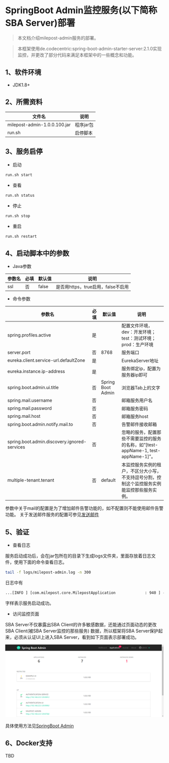 # SpringBoot Admin监控服务(以下简称SBA Server)部署

> 本文档介绍milepost-admin服务的部署。

> 本框架使用de.codecentric:spring-boot-admin-starter-server:2.1.0实现监控，并更改了部分代码来满足本框架中的一些概念和功能。

## 1、软件环境
* JDK1.8+

## 2、所需资料

| 文件名                     | 说明       |
| -------------------------- | ---------- |
| milepost-admin-1.0.0.100.jar | 程序jar包 |
| run.sh                     | 启停脚本   |

## 3、服务启停

* 启动

```bash
run.sh start
```

* 查看

```bash
run.sh status
```

* 停止

```bash
run.sh stop
```

* 重启

```bash
run.sh restart
```

##  4、启动脚本中的参数
* Java参数

| 参数名 | 必填 | 默认值 | 说明 |
| -------| ----| ------| ---- |
| ssl   | 否   |false  |是否用https，true启用，false不启用|


* 命令参数

| 参数名                      | 必填 | 默认值 | 说明                                                         |
| ---------------------------| ---- | ------ | ------------------------------------------------------------ |
|spring.profiles.active|是|  |配置文件环境，dev：开发环境；test：测试环境；prod：生产环境|
|server.port|否|8768|服务端口|
|eureka.client.service-url.defaultZone|是|   |EurekaServer地址|
|eureka.instance.ip-address|是|  |服务绑定ip，配置为服务器ip即可|
|spring.boot.admin.ui.title|否|Spring Boot Admin|浏览器Tab上的文字|
|spring.mail.username|否|  |邮箱服务用户名|
|spring.mail.password|否|  |邮箱服务密码|
|spring.mail.host|否|  |邮箱服务host|
|spring.boot.admin.notify.mail.to|否|  |告警邮件接收邮箱|
|spring.boot.admin.discovery.ignored-services|否|  |忽略的服务，配置那些不需要监控的服务的名称，如“[test-appName-1, test-appName-1]”。|
|multiple-tenant.tenant|否|default|本监控服务实例的租户，不区分大小写，不支持逗号分割，控制这个监控服务实例能监控那些服务实例。|
参数中关于mail的配置是为了增加邮件告警功能的，如不配置则不能使用邮件告警功能。
关于发送邮件服务的配置可参见[发送邮件](../../3guideForDevelopment/1commonDevelopment/4senderMail.md)


## 5、验证


* 查看日志

服务启动成功后，会在jar包所在的目录下生成logs文件夹，里面存放着日志文件，使用下面的命令查看日志。
```bash
tail -f logs/milepost-admin.log -n 300
```
日志中有
```html
...[INFO ] [com.milepost.core.MilepostApplication             : 940 ] - 服务启动完毕。
```
字样表示服务启动成功。

* 访问监控页面

SBA Server不仅暴露出SBA Client的许多敏感数据，还能通过页面动态的更改SBA Client(被SBA Server监控的那些服务)
数据，所以框架将SBA Server保护起来，必须从认证UI上进入SBA Server，看到如下页面表示部署成功。

![images/5.png](images/5.png)

具体使用方法见[SpringBoot Admin](../../3guideForDevelopment/2distributedDevelopment/10springbootAdmin.md)

## 6、Docker支持

TBD